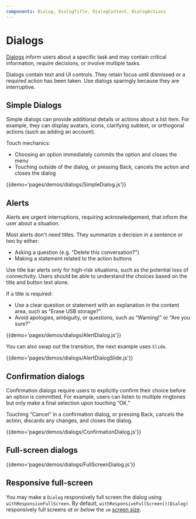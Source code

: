 ```yaml
---
components: Dialog, DialogTitle, DialogContent, DialogActions
---
```


# Dialogs

[Dialogs](https://material.google.com/components/dialogs.html) inform users about a specific task and may contain critical information, require decisions, or involve multiple tasks.

Dialogs contain text and UI controls.
They retain focus until dismissed or a required action has been taken.
Use dialogs sparingly because they are interruptive.

## Simple Dialogs

Simple dialogs can provide additional details or actions about a list item.
For example, they can display avatars, icons, clarifying subtext, or orthogonal actions (such as adding an account).

Touch mechanics:
- Choosing an option immediately commits the option and closes the menu
- Touching outside of the dialog, or pressing Back, cancels the action and closes the dialog

{{demo='pages/demos/dialogs/SimpleDialog.js'}}

## Alerts

Alerts are urgent interruptions, requiring acknowledgement, that inform the user about a situation.

Most alerts don't need titles.
They summarize a decision in a sentence or two by either:
- Asking a question (e.g. "Delete this conversation?")
- Making a statement related to the action buttons

Use title bar alerts only for high-risk situations, such as the potential loss of connectivity.
Users should be able to understand the choices based on the title and button text alone.

If a title is required:

- Use a clear question or statement with an explanation in the content area, such as "Erase USB storage?".
- Avoid apologies, ambiguity, or questions, such as “Warning!” or “Are you sure?”

{{demo='pages/demos/dialogs/AlertDialog.js'}}

You can also swap out the transition, the next example uses `Slide`.

{{demo='pages/demos/dialogs/AlertDialogSlide.js'}}

## Confirmation dialogs

Confirmation dialogs require users to explicitly confirm their choice before an option is committed.
For example, users can listen to multiple ringtones but only make a final selection upon touching “OK.”

Touching “Cancel” in a confirmation dialog, or pressing Back, cancels the action, discards any changes, and closes the dialog.

{{demo='pages/demos/dialogs/ConfirmationDialog.js'}}

## Full-screen dialogs

{{demo='pages/demos/dialogs/FullScreenDialog.js'}}

## Responsive full-screen

You may make a `Dialog` responsively full screen the dialog using `withResponsiveFullScreen`. By default, `withResponsiveFullScreen()(Dialog)` responsively full screens *at or below* the `sm` [screen size](/layout/basics).
